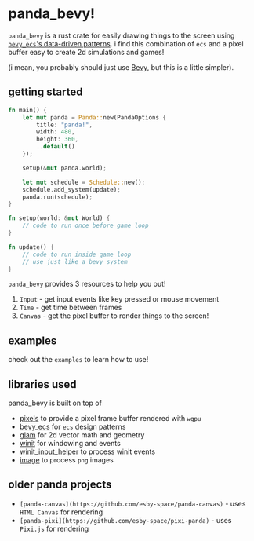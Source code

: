 # panda_bevy!

`panda_bevy` is a rust crate for easily drawing things to the screen using [`bevy_ecs`'s data-driven
patterns](https://docs.rs/bevy_ecs/latest/bevy_ecs/). i find this combination of `ecs` and a pixel
buffer easy to create 2d simulations and games!

(i mean, you probably should  just use [Bevy](https://bevyengine.org/), but this is a little simpler).

## getting started

```rust
fn main() {
    let mut panda = Panda::new(PandaOptions {
        title: "panda!",
        width: 480,
        height: 360,
        ..default()
    });

    setup(&mut panda.world);

    let mut schedule = Schedule::new();
    schedule.add_system(update);
    panda.run(schedule);
}

fn setup(world: &mut World) {
    // code to run once before game loop
}

fn update() {
    // code to run inside game loop
    // use just like a bevy system
}
```

`panda_bevy` provides 3 resources to help you out!

1. `Input` - get input events like key pressed or mouse movement
2. `Time` - get time between frames
3. `Canvas` - get the pixel buffer to render things to the screen!

## examples

check out the `examples` to learn how to use!

## libraries used

panda_bevy is built on top of
- [pixels](https://github.com/parasyte/pixels) to provide a pixel frame buffer rendered with `wgpu`
- [bevy_ecs](https://github.com/bevyengine/bevy) for `ecs` design patterns
- [glam](https://github.com/bitshifter/glam-rs) for 2d vector math and geometry
- [winit](https://github.com/rust-windowing/winit) for windowing and events
- [winit_input_helper](https://github.com/rukai/winit_input_helper) to process winit events
- [image](https://github.com/image-rs/image) to process `png` images

## older panda projects

- `[panda-canvas](https://github.com/esby-space/panda-canvas)` - uses `HTML Canvas` for rendering
- `[panda-pixi](https://github.com/esby-space/pixi-panda)` - uses `Pixi.js` for rendering

